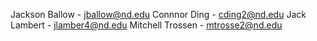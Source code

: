 Jackson Ballow - jballow@nd.edu
Connnor Ding - cding2@nd.edu
Jack Lambert - jlamber4@nd.edu
Mitchell Trossen - mtrosse2@nd.edu

